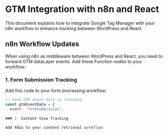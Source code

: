 # GTM Integration with n8n and React  
  
This document explains how to integrate Google Tag Manager with your n8n workflow to enhance tracking between WordPress and React.  
  
## n8n Workflow Updates  
  
When using n8n as middleware between WordPress and React, you need to forward GTM dataLayer events. Add these Function nodes to your workflow: 
  
### 1. Form Submission Tracking  
  
Add this code to your form processing workflow:  
  
```javascript  
// Send GTM event data to frontend  
const gtmEventData = {  
  event: 'formSubmission',  
  
### 2. Content View Tracking  
  
Add this to your content retrieval workflow: 
